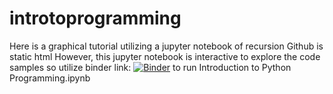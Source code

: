 # introtoprogramming
Here is a graphical tutorial utilizing a jupyter notebook of recursion
Github is static html
However, this jupyter notebook is interactive to explore the code samples so utilize binder link: 
[![Binder](https://mybinder.org/badge_logo.svg)](https://mybinder.org/v2/gh/compscicoach/introtoprogramming/master) to run Introduction to Python Programming.ipynb
